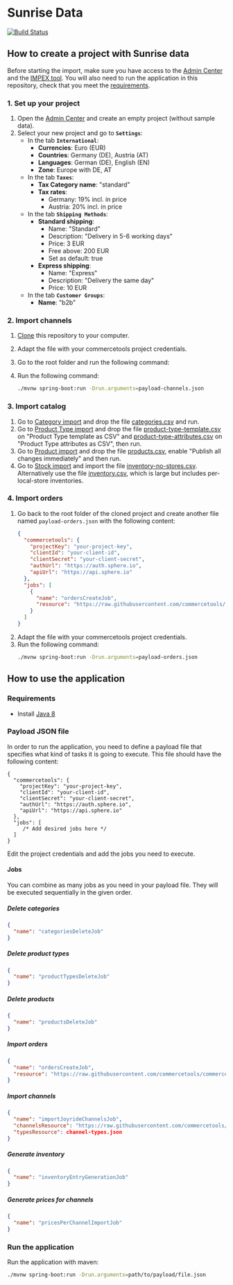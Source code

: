 # Sunrise Data

[![Build Status](https://travis-ci.org/commercetools/commercetools-sunrise-data.svg?branch=master)](https://travis-ci.org/commercetools/commercetools-sunrise-data)


## How to create a project with Sunrise data

Before starting the import, make sure you have access to the [Admin Center](https://admin.commercetools.com) and the [IMPEX tool](https://impex.commercetools.com/). You will also need to run the application in this repository, check that you meet the [requirements](#requirements).

### 1. Set up your project
1. Open the [Admin Center](https://admin.commercetools.com) and create an empty project (without sample data).
2. Select your new project and go to **`Settings`**:
    - In the tab **`International`**:
        - **Currencies**: Euro (EUR)
        - **Countries**: Germany (DE), Austria (AT)
        - **Languages**: German (DE), English (EN)
        - **Zone**: Europe with DE, AT
    - In the tab **`Taxes`**:
        - **Tax Category name**: "standard"
        - **Tax rates**:
            - Germany: 19% incl. in price
            - Austria: 20% incl. in price
    - In the tab **`Shipping Methods`**:
        - **Standard shipping**:
            - Name: "Standard"
            - Description: "Delivery in 5-6 working days"
            - Price: 3 EUR
            - Free above: 200 EUR
            - Set as default: true
        - **Express shipping**:
            - Name: "Express"
            - Description: "Delivery the same day"
            - Price: 10 EUR
    - In the tab **`Customer Groups`**:
        - **Name**: "b2b"
        
### 2. Import channels
1. [Clone](https://help.github.com/articles/cloning-a-repository/) this repository to your computer.
3. Adapt the file with your commercetools project credentials.

2. Go to the root folder and run the following command:
4. Run the following command:
    ```bash
    ./mvnw spring-boot:run -Drun.arguments=payload-channels.json
    ```

### 3. Import catalog
1. Go to [Category import](https://impex.commercetools.com/commands/category-import) and drop the file [categories.csv](https://raw.githubusercontent.com/commercetools/commercetools-sunrise-data/master/data/categories/categories.csv) and run.
2. Go to [Product Type import](https://impex.commercetools.com/commands/product-type-import) and drop the file [product-type-template.csv](https://raw.githubusercontent.com/commercetools/commercetools-sunrise-data/master/data/producttypes/product-type-template.csv) on "Product Type template as CSV" and [product-type-attributes.csv](https://raw.githubusercontent.com/commercetools/commercetools-sunrise-data/master/data/producttypes/product-type-attributes.csv) on "Product Type attributes as CSV", then run. 
3. Go to [Product import](https://impex.commercetools.com/commands/product-import) and drop the file [products.csv](https://raw.githubusercontent.com/commercetools/commercetools-sunrise-data/master/data/products/products.csv), enable "Publish all changes immediately" and then run.
4. Go to [Stock import](https://impex.commercetools.com/commands/stock-import) and import the file [inventory-no-stores.csv](https://raw.githubusercontent.com/commercetools/commercetools-sunrise-data/master/data/inventory/inventory-no-stores.csv). Alternatively use the file [inventory.csv](https://raw.githubusercontent.com/commercetools/commercetools-sunrise-data/master/data/inventory/inventory.csv), which is large but includes per-local-store inventories.

### 4. Import orders

1. Go back to the root folder of the cloned project and create another file named `payload-orders.json` with the following content:
    ```json
    {
      "commercetools": {
        "projectKey": "your-project-key",
        "clientId": "your-client-id",
        "clientSecret": "your-client-secret",
        "authUrl": "https://auth.sphere.io",
        "apiUrl": "https://api.sphere.io"
      },
      "jobs": [
        {
          "name": "ordersCreateJob",
          "resource": "https://raw.githubusercontent.com/commercetools/commercetools-sunrise-data/master/data/orders/orders.csv"
        }
      ]
    }
    ```
2. Adapt the file with your commercetools project credentials.
3. Run the following command:
    ```bash
    ./mvnw spring-boot:run -Drun.arguments=payload-orders.json
    ```
    
## How to use the application

### Requirements

- Install [Java 8](http://www.oracle.com/technetwork/java/javase/downloads/jdk8-downloads-2133151.html)

### Payload JSON file

In order to run the application, you need to define a payload file that specifies what kind of tasks it is going to execute. This file should have the following content:

```
{
  "commercetools": {
    "projectKey": "your-project-key",
    "clientId": "your-client-id",
    "clientSecret": "your-client-secret",
    "authUrl": "https://auth.sphere.io",
    "apiUrl": "https://api.sphere.io"
  },
  "jobs": [
     /* Add desired jobs here */
  ]
}
```
Edit the project credentials and add the jobs you need to execute.

#### Jobs

You can combine as many jobs as you need in your payload file. They will be executed sequentially in the given order.

##### Delete categories
```json
{
  "name": "categoriesDeleteJob"
}
```

##### Delete product types
```json
{
  "name": "productTypesDeleteJob"
}
```

##### Delete products
```json
{
  "name": "productsDeleteJob"
}
```

##### Import orders
```json
{
  "name": "ordersCreateJob",
  "resource": "https://raw.githubusercontent.com/commercetools/commercetools-sunrise-data/master/data/orders/orders.json"
}
```

##### Import channels
```json
{
  "name": "importJoyrideChannelsJob",
  "channelsResource": "https://raw.githubusercontent.com/commercetools/commercetools-sunrise-data/master/data/channels/channels.json",
  "typesResource": channel-types.json
}
```

##### Generate inventory
```json
{
  "name": "inventoryEntryGenerationJob"
}
```

##### Generate prices for channels
```json
{
  "name": "pricesPerChannelImportJob"
}
```

### Run the application
Run the application with maven:
```bash
./mvnw spring-boot:run -Drun.arguments=path/to/payload/file.json
``` 
